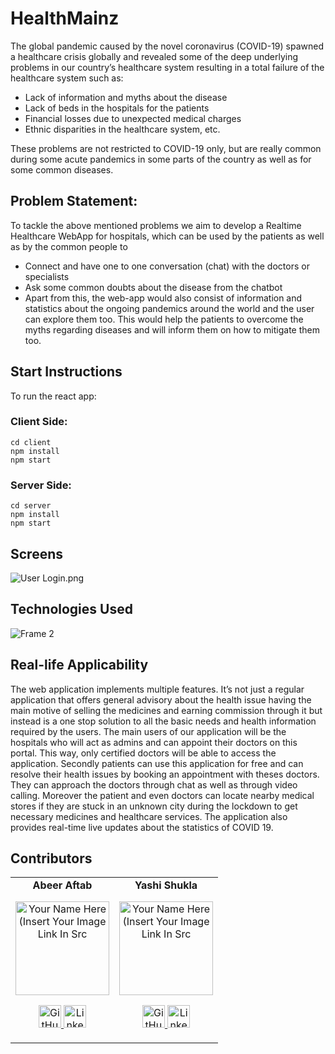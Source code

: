 # HealthMainz

The global pandemic caused by the novel coronavirus (COVID-19) spawned a healthcare crisis globally and revealed some of the deep underlying problems in our country’s healthcare system resulting in a total failure of the healthcare system such as:  
- Lack of information and myths about the disease  
- Lack of beds in the hospitals for the patients  
- Financial losses due to unexpected medical charges  
- Ethnic disparities in the healthcare system, etc.  

These problems are not restricted to COVID-19 only, but are really common during some acute pandemics in some parts of the country as well as for some common diseases.  

## Problem Statement: 
To tackle the above mentioned problems we aim to develop a Realtime Healthcare WebApp for hospitals, which can be used by the patients as well as by the common people to  
- Connect and have one to one conversation (chat) with the doctors or specialists  
- Ask some common doubts about the disease from the chatbot 
- Apart from this, the web-app would also consist of information and statistics about the ongoing pandemics around the world and the user can explore them too. This would help the patients to overcome the myths regarding diseases and will inform them on how to mitigate them too.  


## Start Instructions

To run the react app: 

### Client Side:

```
cd client
npm install
npm start
```
### Server Side:

```
cd server
npm install
npm start
```

## Screens

![User Login.png](https://images.zenhubusercontent.com/6096fbff75c041832469625d/36811b45-dff7-44d4-8cd2-f5aa0423bffe)

## Technologies Used

![Frame 2](https://user-images.githubusercontent.com/54543768/120167294-30966400-c21b-11eb-9f4c-dc13bbca98b7.png)

## Real-life Applicability 

The web application implements multiple features. It’s not just a regular application that offers general advisory about the health issue having the main motive of selling the medicines and earning commission through it but instead is a one stop solution to all the basic needs and health information required by the users. 
The main users of our application will be the hospitals who will act as admins and can appoint their doctors on this portal. This way, only certified doctors will be able to access the application. Secondly patients can use this application for free and can resolve their health issues by booking an appointment with theses doctors. They can approach the doctors through chat as well as through video calling. Moreover the patient and even doctors can locate nearby medical stores if they are stuck in an unknown city during the lockdown to get necessary medicines and healthcare services. The application also provides real-time live updates about the statistics of COVID 19. 


## Contributors

<table>
	<tr align="center">
		<td>
      <b>Abeer Aftab</b>
		<p align="center">
			<img src = "https://avatars.githubusercontent.com/u/54543768?v=4" width="150" height="150" alt="Your Name Here (Insert Your Image Link In Src">
		</p>
			<p align="center">
				<a href = "https://github.com/abeeraftab123">
					<img src = "http://www.iconninja.com/files/241/825/211/round-collaboration-social-github-code-circle-network-icon.svg" width="36" height = "36" alt="GitHub"/>
				</a>
				<a href = "https://www.linkedin.com/in/abeer-aftab-00274719a/">
					<img src = "http://www.iconninja.com/files/863/607/751/network-linkedin-social-connection-circular-circle-media-icon.svg" width="36" height="36" alt="LinkedIn"/>
				</a>
			</p>
		</td>
    <td>
      <b>Yashi Shukla</b>
		<p align="center">
			<img src = https://avatars.githubusercontent.com/u/59660334?v=4" width="150" height="150" alt="Your Name Here (Insert Your Image Link In Src">
		</p>
			<p align="center">
				<a href = "https://github.com/IB-14">
					<img src = "http://www.iconninja.com/files/241/825/211/round-collaboration-social-github-code-circle-network-icon.svg" width="36" height = "36" alt="GitHub"/>
				</a>
				<a href = "https://www.linkedin.com/in/">
					<img src = "http://www.iconninja.com/files/863/607/751/network-linkedin-social-connection-circular-circle-media-icon.svg" width="36" height="36" alt="LinkedIn"/>
				</a>
			</p>
		</td>
	</tr>
</table>
